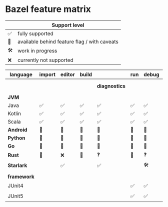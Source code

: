 # Bazel feature matrix

|     | Support level                                |
| --- |----------------------------------------------|
| ✅   | fully supported                              |
| 🚩  | available behind feature flag / with caveats |
| 🛠️ | work in progress                             |
| ❌   | currently not supported                      |

| **language**  | **import** | **editor** | **build** |                 | **run** | **debug** | **test**       |                |             |             |
|---------------|:-----------|------------|-----------|-----------------|---------|-----------|----------------|----------------|-------------|-------------|
|               |            |            |           | **diagnostics** |         |           | **run target** | **run gutter** | **reports** | **filters** |
| **JVM**       |            |            |           |                 |         |           |                |                |             |             |
| Java          | ✅          | ✅          | ✅         | ✅               | ✅       | ✅         | ✅              |                |             |             |
| Kotlin        | ✅          | ✅          | ✅         | ✅               | ✅       | ✅         | ✅              |                |             |             |
| Scala         | ✅          | ✅          | ✅         | ✅               | ✅       | ✅         | ✅              |                |             |             |
| **Android**   | 🚩         | 🚩         | 🚩        | 🚩              | 🚩      | 🚩        |                |                |             |             |
| **Python**    | 🚩         | 🚩         | 🚩        | 🚩              | 🚩      | 🚩        |                |                |             |             |
| **Go**        | 🚩         | 🚩         | 🚩        | 🚩              | 🚩      | 🚩        |                |                |             |             |
| **Rust**      | 🚩         | ❌          | 🚩        | ❓               | 🚩      | ❓         |                |                |             |             |
| **Starlark**  |            | ✅          |           | ✅               |         | 🛠️       |                |                |             |             |
|               |            |            |           |                 |         |           |                |                |             |             |
| **framework** |            |            |           |                 |         |           |                |                |             |             |
| JUnit4        |            |            |           |                 | ✅       | ✅         | ✅              | ❓              | ✅           | 🛠️         |
| JUnit5        |            |            |           |                 | ✅       | ✅         | ✅              | ❓              | ✅           | 🛠️         |
